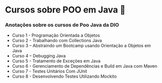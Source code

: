 # Cursos sobre POO em Java  📝
### Anotações sobre os cursos de Poo Java da DIO
- Curso 1 - Programação Orientada a Objetos
- Curso 2 - Trabalhando com Collections Java
- Curso 3 – Abstraindo um Bootcamp usando Orientação a Objetos em Java
- Curso 4 – Debugging Java
- Curso 5 - Tratamento de Exceções em Java
- Curso 6 - Gerenciamento de Dependências e Build em Java com Maven
- Curso 7 - Testes Unitários Com JUnit
- Curso 8 - Desenvolvendo Testes Utilizando Mockito
